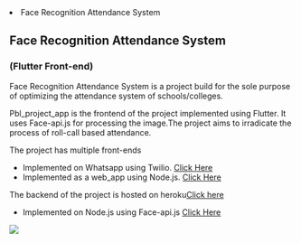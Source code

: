 

<div id="topbar">
  <li id="nametopbar">Face Recognition Attendance System</li>
</div>
<div id="content">
  <div id="intro">
    <h2>Face Recognition Attendance System</h2><h3>(Flutter Front-end)</h3>
    <p>Face Recognition Attendance System is a project build for the sole purpose of optimizing the attendance system of schools/colleges.</p>
    <p>Pbl_project_app is the frontend of the project implemented using Flutter. It uses Face-api.js for processing the image.The project aims to irradicate the process of roll-call based attendance. </p>
    <p>The project has multiple front-ends</p>
    <ul>
      <li>Implemented on Whatsapp using Twilio. <a href="https://github.com/carol80/face_api_attendance_system">Click Here</a></li>
      <li>Implemented as a web_app using Node.js. <a href="https://github.com/carol80/face-api-ts">Click Here</a></li>
    </ul>
    <p>The backend of the project is hosted on heroku<a href="https://pbl-attendance.herokuapp.com/">Click here<a></p>
    <ul>
    <li>Implemented on Node.js using Face-api.js <a href="https://github.com/carol80/pbl_attendance.git">Click Here</a></li>
    </ul>
  </div>
  <div id="portfolio">
    <a href="https://codepen.io/scatterbrain29/pen/vZRmyX" target="_blank"><img src="https://www.hitechnectar.com/wp-content/uploads/2019/12/How-Deep-Learning-Works-in-Face-Recognition-1.jpg"></a>
  </div>
</div>
